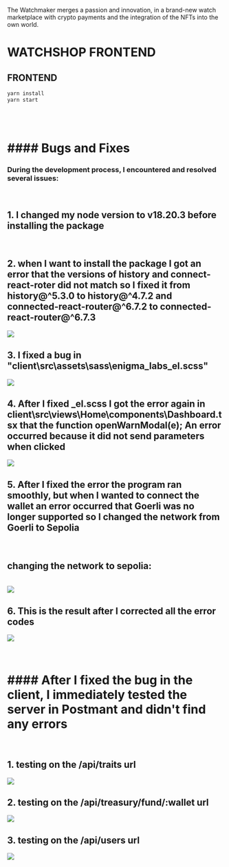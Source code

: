 The Watchmaker merges a passion and innovation, in a brand-new watch marketplace with crypto payments and the integration of the NFTs into the own world.

# WATCHSHOP FRONTEND

## FRONTEND

```bash
yarn install
yarn start
```

<br/>
<br/>

<h1>#### Bugs and Fixes</h1>
<h3>During the development process, I encountered and resolved several issues:</h3>
<br/>

<h2>1. I changed my node version to v18.20.3 before installing the package </h2>
<br>

<h2>2. when I want to install the package I got an error that the versions of history and connect-react-roter did not match so I fixed it from <b>history@^5.3.0</b> to <b>history@^4.7.2</b> and <b>connected-react-router@^6.7.2</b> to <b>connected- react-router@^6.7.3</b></h2>
<img src="./src/assets/img-report/change-history-and-connect.png"/>
<br>

<h2>3. I fixed a bug in "client\src\assets\sass\enigma_labs_el.scss"</h2>
<img src="./src/assets/img-report/resolve-sass-file.png"/>
<br>

<h2> 4. After I fixed <b>_el.scss</b> I got the error again in <b>client\src\views\Home\components\Dashboard.tsx</b> that the function openWarnModal(e); An error occurred because it did not send parameters when clicked
</h2>
<img src="./src/assets/img-report/resolveWarmOpenModal.png"/>
<br>

<h2>5. After I fixed the error the program ran smoothly, but when I wanted to connect the wallet an error occurred that Goerli was no longer supported so I changed the network from <b>Goerli</b> to <b>Sepolia</b></h2>
<br>
<h2>changing the network to sepolia: </h2>
<br>
<img src="./src/assets/img-report/change-network-to-sepolia.png"/>
<br>

<h2>6. This is the result after I corrected all the error codes</h2>
<img src="./src/assets/img-report/result-client.png"/>
<br>
<br>
<br>


<h1>#### After I fixed the bug in the client, I immediately tested the server in Postmant and didn't find any errors</h1>
<br>

<h2>1. testing on the /api/traits url</h2>
<img src="./src/assets/img-report/test-server-router-nft.png"/>
<br>

<h2>2. testing on the /api/treasury/fund/:wallet url</h2>
<img src="./src/assets/img-report/test-server-router-treasury.png"/>
<br>

<h2>3. testing on the /api/users url</h2>
<img src="./src/assets/img-report/test-server-router-users.png"/>
<br>
